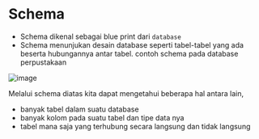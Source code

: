 # Schema
- Schema dikenal sebagai blue print dari `database`
- Schema menunjukan desain database seperti tabel-tabel yang ada beserta hubungannya antar tabel. contoh schema pada database perpustakaan

![image](https://github.com/akmalhsn/SQL/assets/149208628/03558c57-1d7f-4a8b-866f-2e82301431e2)

Melalui schema diatas kita dapat mengetahui beberapa hal antara lain,
- banyak tabel dalam suatu database
- banyak kolom pada suatu tabel dan tipe data nya
- tabel mana saja yang terhubung secara langsung dan tidak langsung

